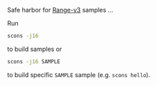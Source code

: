 Safe harbor for [Range-v3](https://ericniebler.github.io/range-v3) samples ...

Run

```bash
scons -j16
```

to build samples or

```bash
scons -j16 SAMPLE
```

to build specific `SAMPLE` sample (e.g. `scons hello`).
